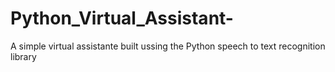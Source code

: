 # Python_Virtual_Assistant-
A simple virtual assistante built ussing the Python speech to text recognition library 
